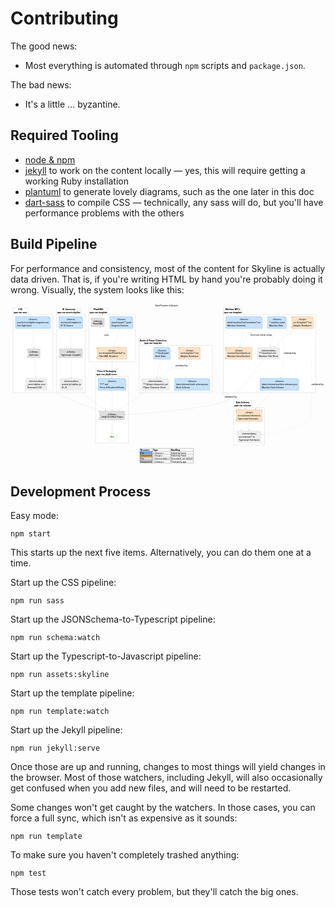 # Contributing

The good news:

* Most everything is automated through `npm` scripts and `package.json`.

The bad news:

* It's a little ... byzantine.

## Required Tooling

* [node & npm](https://www.npmjs.com/get-npm)
* [jekyll](https://jekyllrb.com/) to work on the content locally — yes, this will require getting a working Ruby installation
* [plantuml](https://plantuml.com/download) to generate lovely diagrams, such as the one later in this doc
* [dart-sass](https://sass-lang.com/dart-sass) to compile CSS — technically, any sass will do, but you'll have performance problems with the others

## Build Pipeline

For performance and consistency, most of the content for Skyline is actually data driven.
That is, if you're writing HTML by hand you're probably doing it wrong.
Visually, the system looks like this:

<!-- +template plantuml build-pipeline * hash="2ac571323bebbc03abd74577e0b5f7778949d8d3f565ae155560c2006edaf917" link=1 -->

<div class="fullscreen-svg fullscreen-able"><svg xmlns="http://www.w3.org/2000/svg" xmlns:xlink="http://www.w3.org/1999/xlink" contentScriptType="application/ecmascript" contentStyleType="text/css" preserveAspectRatio="none" version="1.1" viewBox="0 0 2025 1040" zoomAndPan="magnify"><defs/><g><text fill="#000000" font-family="Roboto Condensed" font-size="16" lengthAdjust="spacingAndGlyphs" textLength="147" x="930" y="14.8438">Build Pipeline &amp; Assets</text><polygon fill="#FFFFFF" points="504,25.1563,625,25.1563,632,68.6563,803,68.6563,803,371.1563,504,371.1563,504,25.1563" style="stroke: #CCCCCC; stroke-width: 1.5;"/><line style="stroke: #CCCCCC; stroke-width: 1.5;" x1="504" x2="632" y1="68.6563" y2="68.6563"/><text fill="#000000" font-family="Roboto Condensed" font-size="16" font-weight="bold" lengthAdjust="spacingAndGlyphs" textLength="63" x="534" y="42">PlantUML</text><text fill="#000000" font-family="Roboto Condensed" font-size="16" font-weight="bold" lengthAdjust="spacingAndGlyphs" textLength="115" x="508" y="60.75">npm run template</text><polygon fill="#FFFFFF" points="16,25.1563,108,25.1563,115,68.6563,272,68.6563,272,571.1563,16,571.1563,16,25.1563" style="stroke: #CCCCCC; stroke-width: 1.5;"/><line style="stroke: #CCCCCC; stroke-width: 1.5;" x1="16" x2="115" y1="68.6563" y2="68.6563"/><text fill="#000000" font-family="Roboto Condensed" font-size="16" font-weight="bold" lengthAdjust="spacingAndGlyphs" textLength="27" x="49.5" y="42">CSS</text><text fill="#000000" font-family="Roboto Condensed" font-size="16" font-weight="bold" lengthAdjust="spacingAndGlyphs" textLength="86" x="20" y="60.75">npm run sass</text><polygon fill="#FFFFFF" points="1368,25.1563,1489,25.1563,1496,68.6563,1962,68.6563,1962,571.1563,1368,571.1563,1368,25.1563" style="stroke: #CCCCCC; stroke-width: 1.5;"/><line style="stroke: #CCCCCC; stroke-width: 1.5;" x1="1368" x2="1496" y1="68.6563" y2="68.6563"/><text fill="#000000" font-family="Roboto Condensed" font-size="16" font-weight="bold" lengthAdjust="spacingAndGlyphs" textLength="94" x="1382.5" y="42">Machine NPCs</text><text fill="#000000" font-family="Roboto Condensed" font-size="16" font-weight="bold" lengthAdjust="spacingAndGlyphs" textLength="115" x="1372" y="60.75">npm run template</text><polygon fill="#FFFFFF" points="827,223.1563,1005,223.1563,1012,266.6563,1297,266.6563,1297,571.1563,827,571.1563,827,223.1563" style="stroke: #CCCCCC; stroke-width: 1.5;"/><line style="stroke: #CCCCCC; stroke-width: 1.5;" x1="827" x2="1012" y1="266.6563" y2="266.6563"/><text fill="#000000" font-family="Roboto Condensed" font-size="16" font-weight="bold" lengthAdjust="spacingAndGlyphs" textLength="172" x="831" y="240">Books &amp; Player Characters</text><text fill="#000000" font-family="Roboto Condensed" font-size="16" font-weight="bold" lengthAdjust="spacingAndGlyphs" textLength="115" x="859.5" y="258.75">npm run template</text><polygon fill="#FFFFFF" points="1435,623.1563,1548,623.1563,1555,666.6563,1633,666.6563,1633,908.1563,1435,908.1563,1435,623.1563" style="stroke: #CCCCCC; stroke-width: 1.5;"/><line style="stroke: #CCCCCC; stroke-width: 1.5;" x1="1435" x2="1555" y1="666.6563" y2="666.6563"/><text fill="#000000" font-family="Roboto Condensed" font-size="16" font-weight="bold" lengthAdjust="spacingAndGlyphs" textLength="86" x="1449.5" y="640">Data Schema</text><text fill="#000000" font-family="Roboto Condensed" font-size="16" font-weight="bold" lengthAdjust="spacingAndGlyphs" textLength="107" x="1439" y="658.75">npm run schema</text><polygon fill="#FFFFFF" points="548,423.1563,685,423.1563,692,466.6563,758,466.6563,758,894.6563,548,894.6563,548,423.1563" style="stroke: #CCCCCC; stroke-width: 1.5;"/><line style="stroke: #CCCCCC; stroke-width: 1.5;" x1="548" x2="692" y1="466.6563" y2="466.6563"/><text fill="#000000" font-family="Roboto Condensed" font-size="16" font-weight="bold" lengthAdjust="spacingAndGlyphs" textLength="122" x="556.5" y="440">Prose &amp; Packaging</text><text fill="#000000" font-family="Roboto Condensed" font-size="16" font-weight="bold" lengthAdjust="spacingAndGlyphs" textLength="131" x="552" y="458.75">npm run jekyll:serve</text><polygon fill="#FFFFFF" points="296,25.1563,451,25.1563,458,68.6563,480,68.6563,480,571.1563,296,571.1563,296,25.1563" style="stroke: #CCCCCC; stroke-width: 1.5;"/><line style="stroke: #CCCCCC; stroke-width: 1.5;" x1="296" x2="458" y1="68.6563" y2="68.6563"/><text fill="#000000" font-family="Roboto Condensed" font-size="16" font-weight="bold" lengthAdjust="spacingAndGlyphs" textLength="84" x="332.5" y="42">UI Javascript</text><text fill="#000000" font-family="Roboto Condensed" font-size="16" font-weight="bold" lengthAdjust="spacingAndGlyphs" textLength="149" x="300" y="60.75">npm run assets:skyline</text><polygon fill="#C8E2F9" points="639,81.1563,639,157.4063,787,157.4063,787,91.1563,777,81.1563,639,81.1563" style="stroke: #63ADEE; stroke-width: 1.5;"/><path d="M777,81.1563 L777,91.1563 L787,91.1563 " fill="#C8E2F9" style="stroke: #63ADEE; stroke-width: 1.5;"/><text fill="#000000" font-family="Roboto Condensed" font-size="16" font-style="italic" lengthAdjust="spacingAndGlyphs" textLength="57" x="684.5" y="106">«Source»</text><text fill="#000000" font-family="Roboto Condensed" font-size="16" lengthAdjust="spacingAndGlyphs" textLength="128" x="649" y="124.75">assets/puml/*.puml</text><text fill="#000000" font-family="Roboto Condensed" font-size="16" lengthAdjust="spacingAndGlyphs" textLength="108" x="649" y="143.5">Diagram Sources</text><rect fill="#DDDDDD" height="57.5" style="stroke: #CCCCCC; stroke-width: 1.5;" width="83" x="520.5" y="90.6563"/><rect fill="#DDDDDD" height="5" style="stroke: #CCCCCC; stroke-width: 1.5;" width="10" x="515.5" y="95.6563"/><rect fill="#DDDDDD" height="5" style="stroke: #CCCCCC; stroke-width: 1.5;" width="10" x="515.5" y="138.1563"/><text fill="#000000" font-family="Roboto Condensed" font-size="16" font-style="italic" lengthAdjust="spacingAndGlyphs" textLength="58" x="533" y="115.5">«Library»</text><text fill="#000000" font-family="Roboto Condensed" font-size="16" lengthAdjust="spacingAndGlyphs" textLength="63" x="530.5" y="134.25">PlantUML</text><rect fill="#F9E2C8" height="76.25" style="stroke: #EEAD63; stroke-width: 1.5;" width="189" x="558.5" y="279.1563"/><rect fill="#F9E2C8" height="5" style="stroke: #EEAD63; stroke-width: 1.5;" width="10" x="553.5" y="284.1563"/><rect fill="#F9E2C8" height="5" style="stroke: #EEAD63; stroke-width: 1.5;" width="10" x="553.5" y="345.4063"/><text fill="#000000" font-family="Roboto Condensed" font-size="16" font-style="italic" lengthAdjust="spacingAndGlyphs" textLength="51" x="627.5" y="304">«Script»</text><text fill="#000000" font-family="Roboto Condensed" font-size="16" lengthAdjust="spacingAndGlyphs" textLength="169" x="568.5" y="322.75">src/template/PlantUml*.ts</text><text fill="#000000" font-family="Roboto Condensed" font-size="16" lengthAdjust="spacingAndGlyphs" textLength="122" x="568.5" y="341.5">PlantUML Renderer</text><polygon fill="#C8E2F9" points="32.5,81.1563,32.5,157.4063,255.5,157.4063,255.5,91.1563,245.5,81.1563,32.5,81.1563" style="stroke: #63ADEE; stroke-width: 1.5;"/><path d="M245.5,81.1563 L245.5,91.1563 L255.5,91.1563 " fill="#C8E2F9" style="stroke: #63ADEE; stroke-width: 1.5;"/><text fill="#000000" font-family="Roboto Condensed" font-size="16" font-style="italic" lengthAdjust="spacingAndGlyphs" textLength="57" x="115.5" y="106">«Source»</text><text fill="#000000" font-family="Roboto Condensed" font-size="16" lengthAdjust="spacingAndGlyphs" textLength="203" x="42.5" y="124.75">assets/css/skyline-original.scss</text><text fill="#000000" font-family="Roboto Condensed" font-size="16" lengthAdjust="spacingAndGlyphs" textLength="93" x="42.5" y="143.5">Site Stylesheet</text><rect fill="#DDDDDD" height="57.5" style="stroke: #CCCCCC; stroke-width: 1.5;" width="79" x="110.5" y="288.6563"/><rect fill="#DDDDDD" height="5" style="stroke: #CCCCCC; stroke-width: 1.5;" width="10" x="105.5" y="293.6563"/><rect fill="#DDDDDD" height="5" style="stroke: #CCCCCC; stroke-width: 1.5;" width="10" x="105.5" y="336.1563"/><text fill="#000000" font-family="Roboto Condensed" font-size="16" font-style="italic" lengthAdjust="spacingAndGlyphs" textLength="58" x="121" y="313.5">«Library»</text><text fill="#000000" font-family="Roboto Condensed" font-size="16" lengthAdjust="spacingAndGlyphs" textLength="59" x="120.5" y="332.25">dart-sass</text><polygon fill="#EEEEEE" points="97.5,479.1563,97.5,555.4063,234.5,555.4063,234.5,489.1563,224.5,479.1563,97.5,479.1563" style="stroke: #DDDDDD; stroke-width: 1.5;"/><path d="M224.5,479.1563 L224.5,489.1563 L234.5,489.1563 " fill="#EEEEEE" style="stroke: #DDDDDD; stroke-width: 1.5;"/><text fill="#000000" font-family="Roboto Condensed" font-size="16" font-style="italic" lengthAdjust="spacingAndGlyphs" textLength="94" x="119" y="504">«Intermediate»</text><text fill="#000000" font-family="Roboto Condensed" font-size="16" lengthAdjust="spacingAndGlyphs" textLength="117" x="107.5" y="522.75">_sass/skyline.scss</text><text fill="#000000" font-family="Roboto Condensed" font-size="16" lengthAdjust="spacingAndGlyphs" textLength="93" x="107.5" y="541.5">Generated CSS</text><polygon fill="#C8E2F9" points="1605,479.1563,1605,555.4063,1853,555.4063,1853,489.1563,1843,479.1563,1605,479.1563" style="stroke: #63ADEE; stroke-width: 1.5;"/><path d="M1843,479.1563 L1843,489.1563 L1853,489.1563 " fill="#C8E2F9" style="stroke: #63ADEE; stroke-width: 1.5;"/><text fill="#000000" font-family="Roboto Condensed" font-size="16" font-style="italic" lengthAdjust="spacingAndGlyphs" textLength="57" x="1700.5" y="504">«Source»</text><text fill="#000000" font-family="Roboto Condensed" font-size="16" lengthAdjust="spacingAndGlyphs" textLength="228" x="1615" y="522.75">data/schema/machine.schema.json</text><text fill="#000000" font-family="Roboto Condensed" font-size="16" lengthAdjust="spacingAndGlyphs" textLength="142" x="1615" y="541.5">Machine Data Schema</text><polygon fill="#C8E2F9" points="1653,81.1563,1653,157.4063,1773,157.4063,1773,91.1563,1763,81.1563,1653,81.1563" style="stroke: #63ADEE; stroke-width: 1.5;"/><path d="M1763,81.1563 L1763,91.1563 L1773,91.1563 " fill="#C8E2F9" style="stroke: #63ADEE; stroke-width: 1.5;"/><text fill="#000000" font-family="Roboto Condensed" font-size="16" font-style="italic" lengthAdjust="spacingAndGlyphs" textLength="57" x="1684.5" y="106">«Source»</text><text fill="#000000" font-family="Roboto Condensed" font-size="16" lengthAdjust="spacingAndGlyphs" textLength="100" x="1663" y="124.75">*.machine.yaml</text><text fill="#000000" font-family="Roboto Condensed" font-size="16" lengthAdjust="spacingAndGlyphs" textLength="88" x="1663" y="143.5">Machine Data</text><polygon fill="#EEEEEE" points="1587.5,279.1563,1587.5,355.4063,1730.5,355.4063,1730.5,289.1563,1720.5,279.1563,1587.5,279.1563" style="stroke: #DDDDDD; stroke-width: 1.5;"/><path d="M1720.5,279.1563 L1720.5,289.1563 L1730.5,289.1563 " fill="#EEEEEE" style="stroke: #DDDDDD; stroke-width: 1.5;"/><text fill="#000000" font-family="Roboto Condensed" font-size="16" font-style="italic" lengthAdjust="spacingAndGlyphs" textLength="94" x="1612" y="304">«Intermediate»</text><text fill="#000000" font-family="Roboto Condensed" font-size="16" lengthAdjust="spacingAndGlyphs" textLength="108" x="1597.5" y="322.75">**/{machine}.md</text><text fill="#000000" font-family="Roboto Condensed" font-size="16" lengthAdjust="spacingAndGlyphs" textLength="123" x="1597.5" y="341.5">Machine Stat Block</text><polygon fill="#C8E2F9" points="1384.5,81.1563,1384.5,157.4063,1617.5,157.4063,1617.5,91.1563,1607.5,81.1563,1384.5,81.1563" style="stroke: #63ADEE; stroke-width: 1.5;"/><path d="M1607.5,81.1563 L1607.5,91.1563 L1617.5,91.1563 " fill="#C8E2F9" style="stroke: #63ADEE; stroke-width: 1.5;"/><text fill="#000000" font-family="Roboto Condensed" font-size="16" font-style="italic" lengthAdjust="spacingAndGlyphs" textLength="57" x="1472.5" y="106">«Source»</text><text fill="#000000" font-family="Roboto Condensed" font-size="16" lengthAdjust="spacingAndGlyphs" textLength="213" x="1394.5" y="124.75">data/machine/hzd-machines*.tsv</text><text fill="#000000" font-family="Roboto Condensed" font-size="16" lengthAdjust="spacingAndGlyphs" textLength="118" x="1394.5" y="143.5">Machine Statistics</text><rect fill="#F9E2C8" height="76.25" style="stroke: #EEAD63; stroke-width: 1.5;" width="137" x="1808.5" y="81.1563"/><rect fill="#F9E2C8" height="5" style="stroke: #EEAD63; stroke-width: 1.5;" width="10" x="1803.5" y="86.1563"/><rect fill="#F9E2C8" height="5" style="stroke: #EEAD63; stroke-width: 1.5;" width="10" x="1803.5" y="147.4063"/><text fill="#000000" font-family="Roboto Condensed" font-size="16" font-style="italic" lengthAdjust="spacingAndGlyphs" textLength="51" x="1851.5" y="106">«Script»</text><text fill="#000000" font-family="Roboto Condensed" font-size="16" lengthAdjust="spacingAndGlyphs" textLength="117" x="1818.5" y="124.75">src/template/*.tsx</text><text fill="#000000" font-family="Roboto Condensed" font-size="16" lengthAdjust="spacingAndGlyphs" textLength="116" x="1818.5" y="143.5">Adapter Renderers</text><rect fill="#F9E2C8" height="76.25" style="stroke: #EEAD63; stroke-width: 1.5;" width="168" x="1384" y="279.1563"/><rect fill="#F9E2C8" height="5" style="stroke: #EEAD63; stroke-width: 1.5;" width="10" x="1379" y="284.1563"/><rect fill="#F9E2C8" height="5" style="stroke: #EEAD63; stroke-width: 1.5;" width="10" x="1379" y="345.4063"/><text fill="#000000" font-family="Roboto Condensed" font-size="16" font-style="italic" lengthAdjust="spacingAndGlyphs" textLength="51" x="1442.5" y="304">«Script»</text><text fill="#000000" font-family="Roboto Condensed" font-size="16" lengthAdjust="spacingAndGlyphs" textLength="148" x="1394" y="322.75">src/machine/attacks.ts</text><text fill="#000000" font-family="Roboto Condensed" font-size="16" lengthAdjust="spacingAndGlyphs" textLength="147" x="1394" y="341.5">Machine Data Renderer</text><polygon fill="#C8E2F9" points="921,279.1563,921,355.4063,1027,355.4063,1027,289.1563,1017,279.1563,921,279.1563" style="stroke: #63ADEE; stroke-width: 1.5;"/><path d="M1017,279.1563 L1017,289.1563 L1027,289.1563 " fill="#C8E2F9" style="stroke: #63ADEE; stroke-width: 1.5;"/><text fill="#000000" font-family="Roboto Condensed" font-size="16" font-style="italic" lengthAdjust="spacingAndGlyphs" textLength="57" x="945.5" y="304">«Source»</text><text fill="#000000" font-family="Roboto Condensed" font-size="16" lengthAdjust="spacingAndGlyphs" textLength="86" x="931" y="322.75">**/book.yaml</text><text fill="#000000" font-family="Roboto Condensed" font-size="16" lengthAdjust="spacingAndGlyphs" textLength="66" x="931" y="341.5">Book Data</text><polygon fill="#C8E2F9" points="1055.5,479.1563,1055.5,555.4063,1280.5,555.4063,1280.5,489.1563,1270.5,479.1563,1055.5,479.1563" style="stroke: #63ADEE; stroke-width: 1.5;"/><path d="M1270.5,479.1563 L1270.5,489.1563 L1280.5,489.1563 " fill="#C8E2F9" style="stroke: #63ADEE; stroke-width: 1.5;"/><text fill="#000000" font-family="Roboto Condensed" font-size="16" font-style="italic" lengthAdjust="spacingAndGlyphs" textLength="57" x="1139.5" y="504">«Source»</text><text fill="#000000" font-family="Roboto Condensed" font-size="16" lengthAdjust="spacingAndGlyphs" textLength="205" x="1065.5" y="522.75">data/schema/book.schema.json</text><text fill="#000000" font-family="Roboto Condensed" font-size="16" lengthAdjust="spacingAndGlyphs" textLength="86" x="1065.5" y="541.5">Book Schema</text><polygon fill="#EEEEEE" points="843.5,479.1563,843.5,555.4063,1020.5,555.4063,1020.5,489.1563,1010.5,479.1563,843.5,479.1563" style="stroke: #DDDDDD; stroke-width: 1.5;"/><path d="M1010.5,479.1563 L1010.5,489.1563 L1020.5,489.1563 " fill="#EEEEEE" style="stroke: #DDDDDD; stroke-width: 1.5;"/><text fill="#000000" font-family="Roboto Condensed" font-size="16" font-style="italic" lengthAdjust="spacingAndGlyphs" textLength="94" x="885" y="504">«Intermediate»</text><text fill="#000000" font-family="Roboto Condensed" font-size="16" lengthAdjust="spacingAndGlyphs" textLength="157" x="853.5" y="522.75">**/{player-character}.md</text><text fill="#000000" font-family="Roboto Condensed" font-size="16" lengthAdjust="spacingAndGlyphs" textLength="145" x="853.5" y="541.5">Player Character Sheet</text><rect fill="#F9E2C8" height="76.25" style="stroke: #EEAD63; stroke-width: 1.5;" width="137" x="1082.5" y="279.1563"/><rect fill="#F9E2C8" height="5" style="stroke: #EEAD63; stroke-width: 1.5;" width="10" x="1077.5" y="284.1563"/><rect fill="#F9E2C8" height="5" style="stroke: #EEAD63; stroke-width: 1.5;" width="10" x="1077.5" y="345.4063"/><text fill="#000000" font-family="Roboto Condensed" font-size="16" font-style="italic" lengthAdjust="spacingAndGlyphs" textLength="51" x="1125.5" y="304">«Script»</text><text fill="#000000" font-family="Roboto Condensed" font-size="16" lengthAdjust="spacingAndGlyphs" textLength="117" x="1092.5" y="322.75">src/template/*.tsx</text><text fill="#000000" font-family="Roboto Condensed" font-size="16" lengthAdjust="spacingAndGlyphs" textLength="116" x="1092.5" y="341.5">Adapter Renderers</text><rect fill="#F9E2C8" height="76.25" style="stroke: #EEAD63; stroke-width: 1.5;" width="165" x="1451.5" y="679.1563"/><rect fill="#F9E2C8" height="5" style="stroke: #EEAD63; stroke-width: 1.5;" width="10" x="1446.5" y="684.1563"/><rect fill="#F9E2C8" height="5" style="stroke: #EEAD63; stroke-width: 1.5;" width="10" x="1446.5" y="745.4063"/><text fill="#000000" font-family="Roboto Condensed" font-size="16" font-style="italic" lengthAdjust="spacingAndGlyphs" textLength="51" x="1508.5" y="704">«Script»</text><text fill="#000000" font-family="Roboto Condensed" font-size="16" lengthAdjust="spacingAndGlyphs" textLength="145" x="1461.5" y="722.75">src/schema/schema.ts</text><text fill="#000000" font-family="Roboto Condensed" font-size="16" lengthAdjust="spacingAndGlyphs" textLength="132" x="1461.5" y="741.5">Typescript Generator</text><polygon fill="#EEEEEE" points="1457.5,816.1563,1457.5,892.4063,1610.5,892.4063,1610.5,826.1563,1600.5,816.1563,1457.5,816.1563" style="stroke: #DDDDDD; stroke-width: 1.5;"/><path d="M1600.5,816.1563 L1600.5,826.1563 L1610.5,826.1563 " fill="#EEEEEE" style="stroke: #DDDDDD; stroke-width: 1.5;"/><text fill="#000000" font-family="Roboto Condensed" font-size="16" font-style="italic" lengthAdjust="spacingAndGlyphs" textLength="94" x="1487" y="841">«Intermediate»</text><text fill="#000000" font-family="Roboto Condensed" font-size="16" lengthAdjust="spacingAndGlyphs" textLength="103" x="1467.5" y="859.75">src/schema/*.ts</text><text fill="#000000" font-family="Roboto Condensed" font-size="16" lengthAdjust="spacingAndGlyphs" textLength="133" x="1467.5" y="878.5">Typescript Interfaces</text><polygon fill="#C8E2F9" points="564.5,479.1563,564.5,555.4063,741.5,555.4063,741.5,489.1563,731.5,479.1563,564.5,479.1563" style="stroke: #63ADEE; stroke-width: 1.5;"/><path d="M731.5,479.1563 L731.5,489.1563 L741.5,489.1563 " fill="#C8E2F9" style="stroke: #63ADEE; stroke-width: 1.5;"/><text fill="#000000" font-family="Roboto Condensed" font-size="16" font-style="italic" lengthAdjust="spacingAndGlyphs" textLength="57" x="624.5" y="504">«Source»</text><text fill="#000000" font-family="Roboto Condensed" font-size="16" lengthAdjust="spacingAndGlyphs" textLength="51" x="574.5" y="522.75">**/*.md</text><text fill="#000000" font-family="Roboto Condensed" font-size="16" lengthAdjust="spacingAndGlyphs" textLength="157" x="574.5" y="541.5">Prose &amp; Rendered Blocks</text><rect fill="#DDDDDD" height="57.5" style="stroke: #CCCCCC; stroke-width: 1.5;" width="161" x="572.5" y="688.6563"/><rect fill="#DDDDDD" height="5" style="stroke: #CCCCCC; stroke-width: 1.5;" width="10" x="567.5" y="693.6563"/><rect fill="#DDDDDD" height="5" style="stroke: #CCCCCC; stroke-width: 1.5;" width="10" x="567.5" y="736.1563"/><text fill="#000000" font-family="Roboto Condensed" font-size="16" font-style="italic" lengthAdjust="spacingAndGlyphs" textLength="58" x="624" y="713.5">«Library»</text><text fill="#000000" font-family="Roboto Condensed" font-size="16" lengthAdjust="spacingAndGlyphs" textLength="141" x="582.5" y="732.25">Jekyll &amp; GitHub Pages</text><path d="M635.746,837.8578 C637.6852,826.4357 645.6683,822.6563 655.0654,830.3013 C663.2624,825.1646 670.5187,828.3022 672.0926,837.9362 C683.7228,838.2713 688.1136,842.9729 683.0818,854.4176 C687.4531,864.5249 684.4476,872.1734 672.0029,871.1396 C671.1637,882.3492 665.223,886.5958 654.8654,880.6458 C643.7594,887.7496 637.9352,882.5326 635.9843,871.2464 C627.2127,869.0992 625.8713,862.7528 630.6952,855.9153 C624.6058,847.4457 626.5721,842.0582 635.746,837.8578 " fill="#FCFEFA" style="stroke: #BBF395; stroke-width: 1.5;"/><text fill="#000000" font-family="Roboto Condensed" font-size="16" lengthAdjust="spacingAndGlyphs" textLength="24" x="641" y="859.5">Site</text><polygon fill="#C8E2F9" points="312,81.1563,312,157.4063,464,157.4063,464,91.1563,454,81.1563,312,81.1563" style="stroke: #63ADEE; stroke-width: 1.5;"/><path d="M454,81.1563 L454,91.1563 L464,91.1563 " fill="#C8E2F9" style="stroke: #63ADEE; stroke-width: 1.5;"/><text fill="#000000" font-family="Roboto Condensed" font-size="16" font-style="italic" lengthAdjust="spacingAndGlyphs" textLength="57" x="359.5" y="106">«Source»</text><text fill="#000000" font-family="Roboto Condensed" font-size="16" lengthAdjust="spacingAndGlyphs" textLength="132" x="322" y="124.75">src/assets/skyline.ts</text><text fill="#000000" font-family="Roboto Condensed" font-size="16" lengthAdjust="spacingAndGlyphs" textLength="80" x="322" y="143.5">UI TS Source</text><rect fill="#DDDDDD" height="57.5" style="stroke: #CCCCCC; stroke-width: 1.5;" width="147" x="315.5" y="288.6563"/><rect fill="#DDDDDD" height="5" style="stroke: #CCCCCC; stroke-width: 1.5;" width="10" x="310.5" y="293.6563"/><rect fill="#DDDDDD" height="5" style="stroke: #CCCCCC; stroke-width: 1.5;" width="10" x="310.5" y="336.1563"/><text fill="#000000" font-family="Roboto Condensed" font-size="16" font-style="italic" lengthAdjust="spacingAndGlyphs" textLength="58" x="360" y="313.5">«Library»</text><text fill="#000000" font-family="Roboto Condensed" font-size="16" lengthAdjust="spacingAndGlyphs" textLength="127" x="325.5" y="332.25">Typescript Compiler</text><polygon fill="#EEEEEE" points="319.5,479.1563,319.5,555.4063,462.5,555.4063,462.5,489.1563,452.5,479.1563,319.5,479.1563" style="stroke: #DDDDDD; stroke-width: 1.5;"/><path d="M452.5,479.1563 L452.5,489.1563 L462.5,489.1563 " fill="#EEEEEE" style="stroke: #DDDDDD; stroke-width: 1.5;"/><text fill="#000000" font-family="Roboto Condensed" font-size="16" font-style="italic" lengthAdjust="spacingAndGlyphs" textLength="94" x="344" y="504">«Intermediate»</text><text fill="#000000" font-family="Roboto Condensed" font-size="16" lengthAdjust="spacingAndGlyphs" textLength="123" x="329.5" y="522.75">assets/js/skyline.js</text><text fill="#000000" font-family="Roboto Condensed" font-size="16" lengthAdjust="spacingAndGlyphs" textLength="33" x="329.5" y="541.5">UI JS</text><path d="M576.96,152.3763 C593.09,187.1163 618.73,242.3463 635.71,278.9163 " fill="none" id="PlantUMLJar&lt;-PlantUMLRenderer" style="stroke: #CCCCCC; stroke-width: 1.0; stroke-dasharray: 7.0,7.0;"/><polygon fill="#CCCCCC" points="574.85,147.8262,575.0211,157.6736,576.9597,152.3593,582.274,154.298,574.85,147.8262" style="stroke: #CCCCCC; stroke-width: 1.0;"/><text fill="#000000" font-family="Roboto Condensed" font-size="16" lengthAdjust="spacingAndGlyphs" textLength="29" x="603" y="203">uses</text><path d="M701.57,157.4863 C691.4,190.7263 676.52,239.3162 665.92,273.9662 " fill="none" id="PlantUML-&gt;PlantUMLRenderer" style="stroke: #CCCCCC; stroke-width: 1.0;"/><polygon fill="#CCCCCC" points="664.38,278.9662,670.828,271.5216,665.8364,274.1831,663.1749,269.1914,664.38,278.9662" style="stroke: #CCCCCC; stroke-width: 1.0;"/><path d="M145.14,157.4863 C146.25,193.7563 147.92,248.2963 148.99,283.0563 " fill="none" id="Stylesheet-&gt;Sass" style="stroke: #CCCCCC; stroke-width: 1.0;"/><polygon fill="#CCCCCC" points="149.15,288.4562,152.8653,279.335,148.9929,283.4587,144.8693,279.5863,149.15,288.4562" style="stroke: #CCCCCC; stroke-width: 1.0;"/><path d="M152.22,345.6863 C154.91,378.9363 159.46,435.2263 162.59,473.9763 " fill="none" id="Sass-&gt;JekyllCSS" style="stroke: #CCCCCC; stroke-width: 1.0;"/><polygon fill="#CCCCCC" points="163,479.0763,166.2674,469.7852,162.6001,474.0923,158.2931,470.425,163,479.0763" style="stroke: #CCCCCC; stroke-width: 1.0;"/><path d="M1730.11,157.2062 C1737.16,174.4362 1744.48,195.4262 1748,215.1563 C1764.24,306.2263 1749.02,414.9463 1738.02,473.5863 " fill="none" id="MachineYAML-&gt;MachineJSONSchema" style="stroke: #CCCCCC; stroke-width: 1.0; stroke-dasharray: 7.0,7.0;"/><polygon fill="#CCCCCC" points="1737.04,478.7663,1742.6415,470.6654,1737.9683,473.8532,1734.7806,469.1801,1737.04,478.7663" style="stroke: #CCCCCC; stroke-width: 1.0;"/><text fill="#000000" font-family="Roboto Condensed" font-size="16" lengthAdjust="spacingAndGlyphs" textLength="78" x="1756" y="323">validated by</text><path d="M1494.72,157.4863 C1489.12,190.7263 1480.94,239.3162 1475.1,273.9662 " fill="none" id="MachinesTSV-&gt;AttacksTS" style="stroke: #CCCCCC; stroke-width: 1.0;"/><polygon fill="#CCCCCC" points="1474.26,278.9662,1479.6967,270.754,1475.0889,274.0354,1471.8075,269.4276,1474.26,278.9662" style="stroke: #CCCCCC; stroke-width: 1.0;"/><path d="M1648.1,151.7162 C1643.69,153.6263 1639.3,155.4562 1635,157.1563 C1594.63,173.1663 1575.74,159.8162 1542,187.1563 C1512.51,211.0562 1492.49,250.0363 1480.78,278.9063 " fill="none" id="MachineYAML&lt;-AttacksTS" style="stroke: #CCCCCC; stroke-width: 1.0;"/><polygon fill="#CCCCCC" points="1652.88,149.6363,1643.0312,149.5935,1648.3022,151.6471,1646.2486,156.918,1652.88,149.6363" style="stroke: #CCCCCC; stroke-width: 1.0;"/><text fill="#000000" font-family="Roboto Condensed" font-size="16" lengthAdjust="spacingAndGlyphs" textLength="137" x="1543" y="203">One-time initial setup</text><path d="M1702.72,157.4863 C1693.56,190.7263 1680.17,239.3162 1670.63,273.9662 " fill="none" id="MachineYAML-&gt;MachineMD" style="stroke: #CCCCCC; stroke-width: 1.0;"/><polygon fill="#CCCCCC" points="1669.25,278.9662,1675.5001,271.3546,1670.5801,274.1464,1667.7883,269.2265,1669.25,278.9662" style="stroke: #CCCCCC; stroke-width: 1.0;"/><path d="M1827.84,157.2263 C1805.95,174.2763 1780.17,195.1363 1758,215.1563 C1736.99,234.1363 1714.82,256.5063 1696.8,275.3663 " fill="none" id="MachineRenderers-&gt;MachineMD" style="stroke: #CCCCCC; stroke-width: 1.0;"/><polygon fill="#CCCCCC" points="1693.25,279.0862,1702.3464,275.3106,1696.6915,275.4591,1696.543,269.8042,1693.25,279.0862" style="stroke: #CCCCCC; stroke-width: 1.0;"/><path d="M1010.49,355.3963 C1043.95,389.5563 1093.42,440.0363 1127.96,475.2863 " fill="none" id="BookYAML-&gt;BookJSONSchema" style="stroke: #CCCCCC; stroke-width: 1.0; stroke-dasharray: 7.0,7.0;"/><polygon fill="#CCCCCC" points="1131.67,479.0763,1128.2275,469.8486,1128.1704,475.5052,1122.5138,475.448,1131.67,479.0763" style="stroke: #CCCCCC; stroke-width: 1.0;"/><text fill="#000000" font-family="Roboto Condensed" font-size="16" lengthAdjust="spacingAndGlyphs" textLength="78" x="1060" y="403">validated by</text><path d="M1154.09,355.1962 C1153.47,373.4562 1149.17,394.2763 1135,407.1563 C1118.99,421.7063 1057.73,406.3063 1038,415.1563 C1008.64,428.3363 982.39,453.1863 963.36,474.9363 " fill="none" id="PCRenderers-&gt;PlayerCharacterMD" style="stroke: #CCCCCC; stroke-width: 1.0;"/><polygon fill="#CCCCCC" points="959.89,478.9563,968.8011,474.7619,963.1592,475.1731,962.7481,469.5312,959.89,478.9563" style="stroke: #CCCCCC; stroke-width: 1.0;"/><path d="M966.1,355.3963 C958.94,389.1363 948.41,438.8163 940.94,473.9963 " fill="none" id="BookYAML-&gt;PlayerCharacterMD" style="stroke: #CCCCCC; stroke-width: 1.0;"/><polygon fill="#CCCCCC" points="939.86,479.0763,945.6506,471.1095,940.9037,474.1864,937.8269,469.4395,939.86,479.0763" style="stroke: #CCCCCC; stroke-width: 1.0;"/><path d="M1534,755.4063 C1534,772.5163 1534,792.9063 1534,810.6263 " fill="none" id="JSONSchemaToTypescript-&gt;TypeScriptSchema" style="stroke: #CCCCCC; stroke-width: 1.0;"/><polygon fill="#CCCCCC" points="1534,816.0263,1538,807.0263,1534,811.0263,1530,807.0263,1534,816.0263" style="stroke: #CCCCCC; stroke-width: 1.0;"/><path d="M653,555.3963 C653,592.3463 653,648.3863 653,683.6063 " fill="none" id="GenericMD-&gt;GHPages" style="stroke: #CCCCCC; stroke-width: 1.0;"/><polygon fill="#CCCCCC" points="653,688.6463,657,679.6463,653,683.6463,649,679.6463,653,688.6463" style="stroke: #CCCCCC; stroke-width: 1.0;"/><path d="M653,745.8063 C653,768.7463 653,801.2763 653,824.4963 " fill="none" id="GHPages-&gt;Site" style="stroke: #CCCCCC; stroke-width: 1.0;"/><polygon fill="#CCCCCC" points="653,829.6063,657,820.6063,653,824.6063,649,820.6063,653,829.6063" style="stroke: #CCCCCC; stroke-width: 1.0;"/><path d="M388.19,157.4863 C388.38,193.7563 388.65,248.2963 388.83,283.0563 " fill="none" id="SkylineTS-&gt;SkylineTSC" style="stroke: #CCCCCC; stroke-width: 1.0;"/><polygon fill="#CCCCCC" points="388.86,288.4562,392.8085,279.4335,388.8314,283.4563,384.8086,279.4793,388.86,288.4562" style="stroke: #CCCCCC; stroke-width: 1.0;"/><path d="M389.28,345.6863 C389.61,378.9363 390.18,435.2263 390.57,473.9763 " fill="none" id="SkylineTSC-&gt;SkylineJS" style="stroke: #CCCCCC; stroke-width: 1.0;"/><polygon fill="#CCCCCC" points="390.63,479.0763,394.5527,470.0423,390.5871,474.0764,386.553,470.1109,390.63,479.0763" style="stroke: #CCCCCC; stroke-width: 1.0;"/><path d="M1894.57,157.1663 C1911.31,195.8963 1934,258.9263 1934,316.1563 C1934,316.1563 1934,316.1563 1934,718.1563 C1934,784.6863 1732.82,824.7463 1615.81,842.4263 " fill="none" id="MachineRenderers-&gt;TypeScriptSchema" style="stroke: #CCCCCC; stroke-width: 1.0; stroke-dasharray: 7.0,7.0;"/><polygon fill="#CCCCCC" points="1610.65,843.1963,1620.1371,845.8411,1615.5966,842.4671,1618.9705,837.9266,1610.65,843.1963" style="stroke: #CCCCCC; stroke-width: 1.0;"/><text fill="#000000" font-family="Roboto Condensed" font-size="16" lengthAdjust="spacingAndGlyphs" textLength="78" x="1935" y="523">validated by</text><path d="M1219.54,351.6063 C1246.89,367.7062 1276.84,389.2062 1298,415.1563 C1349.42,478.2263 1388.86,687.4463 1434,755.1563 C1447.91,776.0263 1466.86,795.9963 1484.52,812.3963 " fill="none" id="PCRenderers-&gt;TypeScriptSchema" style="stroke: #CCCCCC; stroke-width: 1.0; stroke-dasharray: 7.0,7.0;"/><polygon fill="#CCCCCC" points="1488.5,816.0563,1484.559,807.0303,1484.8107,812.6815,1479.1594,812.9332,1488.5,816.0563" style="stroke: #CCCCCC; stroke-width: 1.0;"/><text fill="#000000" font-family="Roboto Condensed" font-size="16" lengthAdjust="spacingAndGlyphs" textLength="78" x="1376" y="603">validated by</text><path d="M1692.32,555.3963 C1658.68,589.5563 1608.97,640.0363 1574.25,675.2863 " fill="none" id="MachineJSONSchema-&gt;JSONSchemaToTypescript" style="stroke: #CCCCCC; stroke-width: 1.0;"/><polygon fill="#CCCCCC" points="1570.51,679.0763,1579.6808,675.4851,1574.024,675.5194,1573.9898,669.8626,1570.51,679.0763" style="stroke: #CCCCCC; stroke-width: 1.0;"/><path d="M1278.81,555.1663 C1307.63,563.8963 1338.78,572.5763 1368,579.1563 C1391.67,584.4862 1400.73,575.4962 1422,587.1563 C1459.18,607.5363 1489.77,645.3863 1509.52,674.8363 " fill="none" id="BookJSONSchema-&gt;JSONSchemaToTypescript" style="stroke: #CCCCCC; stroke-width: 1.0;"/><polygon fill="#CCCCCC" points="1512.36,679.1163,1510.7344,669.4025,1509.603,674.945,1504.0604,673.8137,1512.36,679.1163" style="stroke: #CCCCCC; stroke-width: 1.0;"/><path d="M653,355.3963 C653,389.1363 653,438.8163 653,473.9963 " fill="none" id="PlantUMLRenderer-&gt;GenericMD" style="stroke: #CCCCCC; stroke-width: 1.0;"/><polygon fill="#CCCCCC" points="653,479.0763,657,470.0763,653,474.0763,649,470.0763,653,479.0763" style="stroke: #CCCCCC; stroke-width: 1.0;"/><path d="M1631.05,355.2062 C1574.55,429.6163 1449.78,591.5263 1422,607.1563 C1306.35,672.2063 914.02,701.6563 738.77,711.8063 " fill="none" id="MachineMD-&gt;GHPages" style="stroke: #CCCCCC; stroke-width: 1.0;"/><polygon fill="#CCCCCC" points="733.65,712.0963,742.8641,715.5748,738.6418,711.8102,742.4064,707.5879,733.65,712.0963" style="stroke: #CCCCCC; stroke-width: 1.0;"/><path d="M879.85,555.1663 C826.77,592.8363 745.46,650.5363 695.96,685.6663 " fill="none" id="PlayerCharacterMD-&gt;GHPages" style="stroke: #CCCCCC; stroke-width: 1.0;"/><polygon fill="#CCCCCC" points="691.87,688.5763,701.5212,686.6129,695.9425,685.6755,696.8799,680.0968,691.87,688.5763" style="stroke: #CCCCCC; stroke-width: 1.0;"/><path d="M234.73,551.5363 C254.39,560.7763 275.93,570.6063 296,579.1563 C389.53,618.9862 498.91,660.1863 571.71,686.8663 " fill="none" id="JekyllCSS-&gt;GHPages" style="stroke: #CCCCCC; stroke-width: 1.0;"/><polygon fill="#CCCCCC" points="576.45,688.6063,569.3839,681.7455,571.7573,686.8804,566.6225,689.2538,576.45,688.6063" style="stroke: #CCCCCC; stroke-width: 1.0;"/><path d="M439.97,555.1663 C489.72,592.7563 565.87,650.3063 612.37,685.4563 " fill="none" id="SkylineJS-&gt;GHPages" style="stroke: #CCCCCC; stroke-width: 1.0;"/><polygon fill="#CCCCCC" points="616.5,688.5763,611.7345,679.9571,612.512,685.5603,606.9089,686.3378,616.5,688.5763" style="stroke: #CCCCCC; stroke-width: 1.0;"/><rect fill="#FFFFFF" height="107.75" rx="5" ry="5" style="stroke: #FFFFFF; stroke-width: 0.0;" width="356" x="825" y="922.1563"/><text fill="#000000" font-family="Roboto Condensed" font-size="16" font-weight="bold" lengthAdjust="spacingAndGlyphs" textLength="60" x="835" y="944">Resource</text><text fill="#000000" font-family="Roboto Condensed" font-size="16" font-weight="bold" lengthAdjust="spacingAndGlyphs" textLength="32" x="916" y="944">Type</text><text fill="#000000" font-family="Roboto Condensed" font-size="16" font-weight="bold" lengthAdjust="spacingAndGlyphs" textLength="58" x="1032" y="944">Handling</text><rect fill="#63ADEE" height="18.75" style="stroke: none; stroke-width: 1.0;" width="81" x="831" y="947.9063"/><text fill="#000000" font-family="Roboto Condensed" font-size="16" lengthAdjust="spacingAndGlyphs" textLength="23" x="835" y="962.75">File</text><text fill="#000000" font-family="Roboto Condensed" font-size="16" lengthAdjust="spacingAndGlyphs" textLength="71" x="916" y="962.75">&lt;&lt;Source&gt;&gt;</text><text fill="#000000" font-family="Roboto Condensed" font-size="16" lengthAdjust="spacingAndGlyphs" textLength="95" x="1032" y="962.75">Edited by hand</text><rect fill="#EEAD63" height="18.75" style="stroke: none; stroke-width: 1.0;" width="81" x="831" y="966.6563"/><text fill="#000000" font-family="Roboto Condensed" font-size="16" lengthAdjust="spacingAndGlyphs" textLength="73" x="835" y="981.5">Component</text><text fill="#000000" font-family="Roboto Condensed" font-size="16" lengthAdjust="spacingAndGlyphs" textLength="65" x="916" y="981.5">&lt;&lt;Script&gt;&gt;</text><text fill="#000000" font-family="Roboto Condensed" font-size="16" lengthAdjust="spacingAndGlyphs" textLength="97" x="1032" y="981.5">Edited by Hand</text><rect fill="#DDDDDD" height="18.75" style="stroke: none; stroke-width: 1.0;" width="81" x="831" y="985.4063"/><text fill="#000000" font-family="Roboto Condensed" font-size="16" lengthAdjust="spacingAndGlyphs" textLength="23" x="835" y="1000.25">File</text><text fill="#000000" font-family="Roboto Condensed" font-size="16" lengthAdjust="spacingAndGlyphs" textLength="108" x="916" y="1000.25">&lt;&lt;Intermediate&gt;&gt;</text><text fill="#000000" font-family="Roboto Condensed" font-size="16" lengthAdjust="spacingAndGlyphs" textLength="139" x="1032" y="1000.25">Generated, not edited!</text><rect fill="#CCCCCC" height="18.75" style="stroke: none; stroke-width: 1.0;" width="81" x="831" y="1004.1563"/><text fill="#000000" font-family="Roboto Condensed" font-size="16" lengthAdjust="spacingAndGlyphs" textLength="73" x="835" y="1019">Component</text><text fill="#000000" font-family="Roboto Condensed" font-size="16" lengthAdjust="spacingAndGlyphs" textLength="73" x="916" y="1019">&lt;&lt;Library&gt;&gt;</text><text fill="#000000" font-family="Roboto Condensed" font-size="16" lengthAdjust="spacingAndGlyphs" textLength="98" x="1032" y="1019">Third-party app</text><line style="stroke: #000000; stroke-width: 1.0;" x1="831" x2="1175" y1="929.1563" y2="929.1563"/><line style="stroke: #000000; stroke-width: 1.0;" x1="831" x2="1175" y1="947.9063" y2="947.9063"/><line style="stroke: #000000; stroke-width: 1.0;" x1="831" x2="1175" y1="966.6563" y2="966.6563"/><line style="stroke: #000000; stroke-width: 1.0;" x1="831" x2="1175" y1="985.4063" y2="985.4063"/><line style="stroke: #000000; stroke-width: 1.0;" x1="831" x2="1175" y1="1004.1563" y2="1004.1563"/><line style="stroke: #000000; stroke-width: 1.0;" x1="831" x2="1175" y1="1022.9063" y2="1022.9063"/><line style="stroke: #000000; stroke-width: 1.0;" x1="831" x2="831" y1="929.1563" y2="1022.9063"/><line style="stroke: #000000; stroke-width: 1.0;" x1="912" x2="912" y1="929.1563" y2="1022.9063"/><line style="stroke: #000000; stroke-width: 1.0;" x1="1028" x2="1028" y1="929.1563" y2="1022.9063"/><line style="stroke: #000000; stroke-width: 1.0;" x1="1175" x2="1175" y1="929.1563" y2="1022.9063"/></g></svg></div>

<!-- -template plantuml build-pipeline * -->

## Development Process

Easy mode:

    npm start

This starts up the next five items.
Alternatively, you can do them one at a time.

Start up the CSS pipeline:

    npm run sass

Start up the JSONSchema-to-Typescript pipeline:

    npm run schema:watch

Start up the Typescript-to-Javascript pipeline:

    npm run assets:skyline

Start up the template pipeline:

    npm run template:watch

Start up the Jekyll pipeline:

    npm run jekyll:serve

Once those are up and running, changes to most things will yield changes in the browser.
Most of those watchers, including Jekyll, will also occasionally get confused when you add new files, and will need to be restarted.

Some changes won't get caught by the watchers.
In those cases, you can force a full sync, which isn't as expensive as it sounds:

    npm run template

To make sure you haven't completely trashed anything:

    npm test

Those tests won't catch every problem, but they'll catch the big ones.
